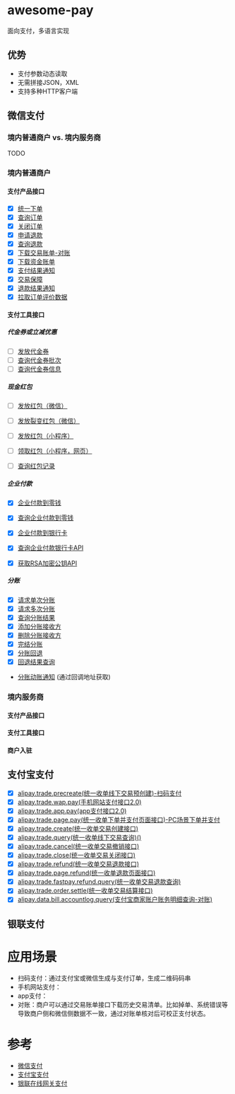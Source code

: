 # awesome-pay
面向支付，多语言实现

## 优势
- 支付参数动态读取
- 无需拼接JSON，XML
- 支持多种HTTP客户端

## 微信支付
### 境内普通商户 vs. 境内服务商
TODO 
### 境内普通商户
#### 支付产品接口
- [x] [统一下单](https://pay.weixin.qq.com/wiki/doc/api/jsapi.php?chapter=9_1)
- [x] [查询订单](https://pay.weixin.qq.com/wiki/doc/api/jsapi.php?chapter=9_2)
- [x] [关闭订单](https://pay.weixin.qq.com/wiki/doc/api/jsapi.php?chapter=9_3)
- [x] [申请退款](https://pay.weixin.qq.com/wiki/doc/api/jsapi.php?chapter=9_4)
- [x] [查询退款](https://pay.weixin.qq.com/wiki/doc/api/jsapi.php?chapter=9_5)
- [x] [下载交易账单-对账](https://pay.weixin.qq.com/wiki/doc/api/jsapi.php?chapter=9_6)
- [x] [下载资金账单](https://pay.weixin.qq.com/wiki/doc/api/jsapi.php?chapter=9_18&index=7)
- [x] [支付结果通知](https://pay.weixin.qq.com/wiki/doc/api/jsapi.php?chapter=9_7&index=8)
- [x] [交易保障](https://pay.weixin.qq.com/wiki/doc/api/jsapi.php?chapter=9_8&index=9)
- [x] [退款结果通知](https://pay.weixin.qq.com/wiki/doc/api/jsapi.php?chapter=9_16&index=10)
- [x] [拉取订单评价数据](https://pay.weixin.qq.com/wiki/doc/api/jsapi.php?chapter=9_17&index=11)

#### 支付工具接口
##### 代金券或立减优惠
- [ ] [发放代金券](https://pay.weixin.qq.com/wiki/doc/api/tools/sp_coupon.php?chapter=12_3&index=4)
- [ ] [查询代金券批次](https://pay.weixin.qq.com/wiki/doc/api/tools/sp_coupon.php?chapter=12_4&index=5)
- [ ] [查询代金券信息](https://pay.weixin.qq.com/wiki/doc/api/tools/sp_coupon.php?chapter=12_5&index=6)

##### 现金红包
- [ ] [发放红包（微信）](https://pay.weixin.qq.com/wiki/doc/api/tools/cash_coupon.php?chapter=13_4&index=3)
- [ ] [发放裂变红包（微信）](https://pay.weixin.qq.com/wiki/doc/api/tools/cash_coupon.php?chapter=13_5&index=4)
- [ ] [发放红包（小程序）](https://pay.weixin.qq.com/wiki/doc/api/tools/cash_coupon.php?chapter=18_2&index=3)
- [ ] [领取红包（小程序，网页）](https://pay.weixin.qq.com/wiki/doc/api/tools/cash_coupon.php?chapter=18_3&index=4)
- [ ] [查询红包记录](https://pay.weixin.qq.com/wiki/doc/api/tools/cash_coupon.php?chapter=13_6&index=5)


##### 企业付款
- [x] [企业付款到零钱](https://pay.weixin.qq.com/wiki/doc/api/tools/mch_pay.php?chapter=14_2)
- [x] [查询企业付款到零钱](https://pay.weixin.qq.com/wiki/doc/api/tools/mch_pay.php?chapter=14_3)
- [x] [企业付款到银行卡](https://pay.weixin.qq.com/wiki/doc/api/tools/mch_pay.php?chapter=24_2)
- [x] [查询企业付款银行卡API](https://pay.weixin.qq.com/wiki/doc/api/tools/mch_pay.php?chapter=24_3)
- [x] [获取RSA加密公钥API](https://pay.weixin.qq.com/wiki/doc/api/tools/mch_pay.php?chapter=24_7&index=4)


##### 分账
- [x] [请求单次分账](https://pay.weixin.qq.com/wiki/doc/api/allocation.php?chapter=27_1&index=1)
- [x] [请求多次分账](https://pay.weixin.qq.com/wiki/doc/api/allocation.php?chapter=27_6&index=2)
- [x] [查询分账结果](https://pay.weixin.qq.com/wiki/doc/api/allocation.php?chapter=27_2&index=3)
- [x] [添加分账接收方](https://pay.weixin.qq.com/wiki/doc/api/allocation.php?chapter=27_3&index=4)
- [x] [删除分账接收方](https://pay.weixin.qq.com/wiki/doc/api/allocation.php?chapter=27_4&index=5)
- [x] [完结分账](https://pay.weixin.qq.com/wiki/doc/api/allocation.php?chapter=27_5&index=6)
- [x] [分账回退](https://pay.weixin.qq.com/wiki/doc/api/allocation.php?chapter=27_7&index=7)
- [x] [回退结果查询](https://pay.weixin.qq.com/wiki/doc/api/allocation.php?chapter=27_8&index=8)
-  [分账动账通知](https://pay.weixin.qq.com/wiki/doc/api/allocation.php?chapter=27_9&index=9) (通过回调地址获取)



### 境内服务商
#### 支付产品接口
#### 支付工具接口
#### 商户入驻

## 支付宝支付
- [x] [alipay.trade.precreate(统一收单线下交易预创建)-扫码支付](https://opendocs.alipay.com/apis/api_1/alipay.trade.precreate)
- [x] [alipay.trade.wap.pay(手机网站支付接口2.0)](https://opendocs.alipay.com/apis/api_1/alipay.trade.wap.pay#%E5%93%8D%E5%BA%94%E5%8F%82%E6%95%B0)
- [x] [alipay.trade.app.pay(app支付接口2.0)](https://opendocs.alipay.com/apis/api_1/alipay.trade.app.pay)
- [x] [alipay.trade.page.pay(统一收单下单并支付页面接口)-PC场景下单并支付](https://opendocs.alipay.com/apis/api_1/alipay.trade.page.pay)
- [x] [alipay.trade.create(统一收单交易创建接口)](https://opendocs.alipay.com/apis/api_1/alipay.trade.create)
- [x] [alipay.trade.query(统一收单线下交易查询)()](https://opendocs.alipay.com/apis/api_1/alipay.trade.query)
- [x] [alipay.trade.cancel(统一收单交易撤销接口)](https://opendocs.alipay.com/apis/api_1/alipay.trade.cancel)
- [x] [alipay.trade.close(统一收单交易关闭接口)](https://opendocs.alipay.com/apis/api_1/alipay.trade.close)
- [x] [alipay.trade.refund(统一收单交易退款接口)](https://opendocs.alipay.com/apis/api_1/alipay.trade.refund)
- [x] [alipay.trade.page.refund(统一收单退款页面接口)](https://opendocs.alipay.com/apis/api_1/alipay.trade.page.refund)
- [x] [alipay.trade.fastpay.refund.query(统一收单交易退款查询)](https://opendocs.alipay.com/apis/api_1/alipay.trade.fastpay.refund.query)
- [x] [alipay.trade.order.settle(统一收单交易结算接口)](https://opendocs.alipay.com/apis/api_1/alipay.trade.order.settle)
- [x] [alipay.data.bill.accountlog.query(支付宝商家账户账务明细查询-对账)](https://opendocs.alipay.com/apis/api_15/alipay.data.bill.accountlog.query)

## 银联支付

# 应用场景

- 扫码支付：通过支付宝或微信生成与支付订单，生成二维码码串
- 手机网站支付：
- app支付：
- 对账：商户可以通过交易账单接口下载历史交易清单。比如掉单、系统错误等导致商户侧和微信侧数据不一致，通过对账单核对后可校正支付状态。


# 参考
- [微信支付](https://pay.weixin.qq.com/wiki/doc/api/index.html)
- [支付宝支付](https://opendocs.alipay.com/open/00a0ut)
- [银联在线网关支付](https://open.unionpay.com/tjweb/acproduct/APIList?apiservId=448&acpAPIId=754&bussType=0)